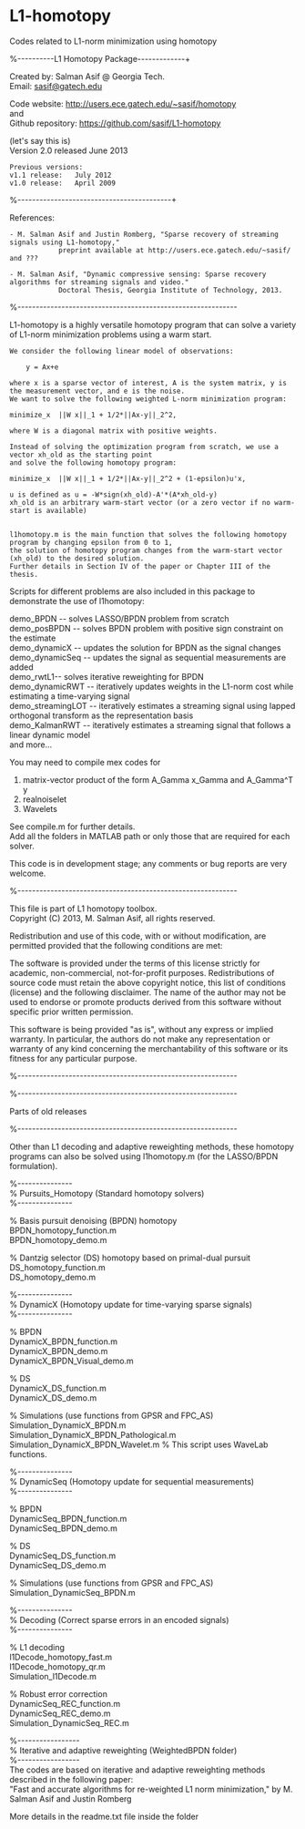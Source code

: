 L1-homotopy
===========

Codes related to L1-norm minimization using homotopy

%----------L1 Homotopy Package-------------+

Created by: Salman Asif @ Georgia Tech.  
Email: sasif@gatech.edu  

  
Code website: http://users.ece.gatech.edu/~sasif/homotopy  
and  
Github repository: https://github.com/sasif/L1-homotopy  
  
  (let's say this is)  
  	Version 2.0 released June 2013  
  	
	Previous versions:   
  	v1.1 release:	July 2012
  	v1.0 release: 	April 2009
	
%------------------------------------------+

References: 

	- M. Salman Asif and Justin Romberg, "Sparse recovery of streaming signals using L1-homotopy,"   
	  			preprint available at http://users.ece.gatech.edu/~sasif/ and ???  

	- M. Salman Asif, "Dynamic compressive sensing: Sparse recovery algorithms for streaming signals and video." 
	 			Doctoral Thesis, Georgia Institute of Technology, 2013. 

%------------------------------------------------------------

L1-homotopy is a highly versatile homotopy program that can solve a variety of L1-norm minimization problems using a warm start.   

	We consider the following linear model of observations: 
		
		y = Ax+e
		
	where x is a sparse vector of interest, A is the system matrix, y is the measurement vector, and e is the noise.   
	We want to solve the following weighted L-norm minimization program:  
	
	minimize_x  ||W x||_1 + 1/2*||Ax-y||_2^2,  
	
	where W is a diagonal matrix with positive weights.
	
	Instead of solving the optimization program from scratch, we use a vector xh_old as the starting point   
	and solve the following homotopy program:  
	
	minimize_x  ||W x||_1 + 1/2*||Ax-y||_2^2 + (1-epsilon)u'x,  

	u is defined as u = -W*sign(xh_old)-A'*(A*xh_old-y)   
	xh_old is an arbitrary warm-start vector (or a zero vector if no warm-start is available)  

	
	l1homotopy.m is the main function that solves the following homotopy program by changing epsilon from 0 to 1, 
	the solution of homotopy program changes from the warm-start vector (xh_old) to the desired solution. 
	Further details in Section IV of the paper or Chapter III of the thesis.  


Scripts for different problems are also included in this package to demonstrate the use of l1homotopy:   
 
demo_BPDN -- solves LASSO/BPDN problem from scratch  
demo_posBPDN -- solves BPDN problem with positive sign constraint on the estimate  
demo_dynamicX -- updates the solution for BPDN as the signal changes  
demo_dynamicSeq -- updates the signal as sequential measurements are added  
demo_rwtL1-- solves iterative reweighting for BPDN  
demo_dynamicRWT -- iteratively updates weights in the L1-norm cost while estimating a time-varying signal  
demo_streamingLOT -- iteratively estimates a streaming signal using lapped orthogonal transform as the representation basis  
demo_KalmanRWT -- iteratively estimates a streaming signal that follows a linear dynamic model  
and more...   


You may need to compile mex codes for  
1. matrix-vector product of the form A_Gamma x_Gamma and A_Gamma^T y  
2. realnoiselet  
3. Wavelets
  
See compile.m for further details.   
Add all the folders in MATLAB path or only those that are required for each solver.   

This code is in development stage; any comments or bug reports are very welcome.  

%------------------------------------------------------------  

This file is part of L1 homotopy toolbox.  
Copyright (C) 2013, M. Salman Asif, all rights reserved.  

Redistribution and use of this code, with or without modification, are permitted provided that the following conditions are met:  

The software is provided under the terms of this license strictly for academic, non-commercial, not-for-profit purposes. Redistributions of source code must retain the above copyright notice, this list of conditions (license) and the following disclaimer. The name of the author may not be used to endorse or promote products derived from this software without specific prior written permission.   

This software is being provided "as is", without any express or implied warranty. In particular, the authors do not make any representation or warranty of any kind concerning the merchantability of this software or its fitness for any particular purpose.  

%------------------------------------------------------------  



%------------------------------------------------------------

Parts of old releases

%------------------------------------------------------------


Other than L1 decoding and adaptive reweighting methods, these homotopy programs can also be solved 
using l1homotopy.m (for the LASSO/BPDN formulation).


%---------------  
% Pursuits_Homotopy (Standard homotopy solvers)  
%---------------  

% Basis pursuit denoising (BPDN) homotopy  
BPDN_homotopy_function.m  
BPDN_homotopy_demo.m  

% Dantzig selector (DS) homotopy based on primal-dual pursuit  
DS_homotopy_function.m  
DS_homotopy_demo.m  
 
%---------------  
% DynamicX (Homotopy update for time-varying sparse signals)  
%---------------  

% BPDN  
DynamicX_BPDN_function.m  
DynamicX_BPDN_demo.m  
DynamicX_BPDN_Visual_demo.m  

% DS  
DynamicX_DS_function.m  
DynamicX_DS_demo.m  

% Simulations (use functions from GPSR and FPC_AS)  
Simulation_DynamicX_BPDN.m  
Simulation_DynamicX_BPDN_Pathological.m  
Simulation_DynamicX_BPDN_Wavelet.m % This script uses WaveLab functions.  

%---------------  
% DynamicSeq (Homotopy update for sequential measurements)  
%---------------  

% BPDN   
DynamicSeq_BPDN_function.m  
DynamicSeq_BPDN_demo.m  

% DS  
DynamicSeq_DS_function.m  
DynamicSeq_DS_demo.m  
 
% Simulations (use functions from GPSR and FPC_AS)  
Simulation_DynamicSeq_BPDN.m  
 
%---------------  
% Decoding (Correct sparse errors in an encoded signals)  
%---------------  

% L1 decoding  
l1Decode_homotopy_fast.m  
l1Decode_homotopy_qr.m  
Simulation_l1Decode.m   

% Robust error correction  
DynamicSeq_REC_function.m  
DynamicSeq_REC_demo.m  
Simulation_DynamicSeq_REC.m  
  

%-----------------  
% Iterative and adaptive reweighting (WeightedBPDN folder)  
%-----------------  
The codes are based on iterative and adaptive reweighting methods described in the following paper:  
"Fast and accurate algorithms for re-weighted L1 norm minimization," by M. Salman Asif and Justin Romberg  
  
More details in the readme.txt file inside the folder  
